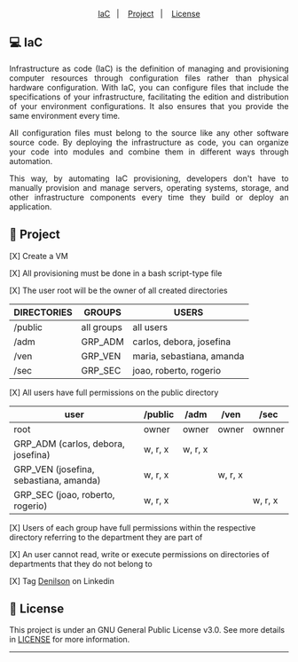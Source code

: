 
<p align="center">
  <a href="#IaC">IaC</a>&nbsp;&nbsp;&nbsp;|&nbsp;&nbsp;&nbsp;
  <a href="#Project">Project</a>&nbsp;&nbsp;&nbsp;|&nbsp;&nbsp;&nbsp;
  <a href="#memo-license">License</a>
</p>

## 💻 IaC

<p align="justify">Infrastructure as code (IaC) is the definition of managing and provisioning computer resources through configuration files rather than physical hardware configuration. With IaC, you can configure files that include the specifications of your infrastructure, facilitating the edition and distribution of your environment configurations. It also ensures that you provide the same environment every time.</p>
<p align="justify">All configuration files must belong to the source like any other software source code. By deploying the infrastructure as code, you can organize your code into modules and combine them in different ways through automation.</p>
<p align="justify">This way, by automating IaC provisioning, developers don't have to manually provision and manage servers, operating systems, storage, and other infrastructure components every time they build or deploy an application.</p>

## 🚀 Project

<p align="left">[X] Create a VM</p>
<p align="left">[X] All provisioning must be done in a bash script-type file</p>
<p align="left">[X] The user root will be the owner of all created directories</p>

DIRECTORIES  | GROUPS     | USERS
-------------|------------|--------
/public      | all groups | all users
/adm         | GRP_ADM    | carlos, debora, josefina
/ven         | GRP_VEN    | maria, sebastiana, amanda
/sec         | GRP_SEC    | joao, roberto, rogerio

<p align="left">[X] All users have full permissions on the public directory</p>


| user                                    |    /public | /adm | /ven |  /sec
|-----------------|-----------------|-----------------|-----------------|-----------------|
root | owner | owner | owner | ownner   
GRP_ADM (carlos, debora, josefina)| w, r, x |w, r, x | 
GRP_VEN  (josefina, sebastiana, amanda) | w, r, x| | w, r, x|
GRP_SEC (joao, roberto, rogerio) | w, r, x|||                             w, r, x

<p align="left">[X] Users of each group have full permissions within the respective directory referring to the department they are part of</p>
<p align="left">[X] An user cannot read, write or execute permissions on directories of departments that they do not belong to</p>
<p align="left">[X] Tag <a href="www.linkedin.com/in/denilsonbonatti">Denilson</a> on Linkedin</p>

## :memo: License

This project is under an GNU General Public License v3.0. See more details in [LICENSE](LICENSE) for more information.

---
